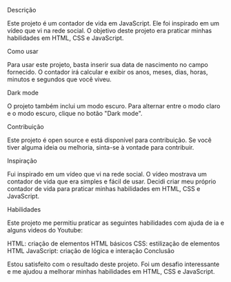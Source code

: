 
Descrição

Este projeto é um contador de vida em JavaScript. Ele foi inspirado em um vídeo que vi na rede social. O objetivo deste projeto era praticar minhas habilidades em HTML, CSS e JavaScript.

Como usar

Para usar este projeto, basta inserir sua data de nascimento no campo fornecido. O contador irá calcular e exibir os anos, meses, dias, horas, minutos e segundos que você viveu.

Dark mode

O projeto também inclui um modo escuro. Para alternar entre o modo claro e o modo escuro, clique no botão "Dark mode".

Contribuição

Este projeto é open source e está disponível para contribuição. Se você tiver alguma ideia ou melhoria, sinta-se à vontade para contribuir.

Inspiração

Fui inspirado em um vídeo que vi na rede social. O vídeo mostrava um contador de vida que era simples e fácil de usar. Decidi criar meu próprio contador de vida para praticar minhas habilidades em HTML, CSS e JavaScript.

Habilidades

Este projeto me permitiu praticar as seguintes habilidades com ajuda de ia e alguns videos do Youtube:

HTML: criação de elementos HTML básicos
CSS: estilização de elementos HTML
JavaScript: criação de lógica e interação
Conclusão

Estou satisfeito com o resultado deste projeto. Foi um desafio interessante e me ajudou a melhorar minhas habilidades em HTML, CSS e JavaScript.
